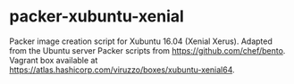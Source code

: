 # packer-xubuntu-xenial
Packer image creation script for Xubuntu 16.04 (Xenial Xerus).
Adapted from the Ubuntu server Packer scripts from https://github.com/chef/bento.
Vagrant box available at https://atlas.hashicorp.com/viruzzo/boxes/xubuntu-xenial64.
